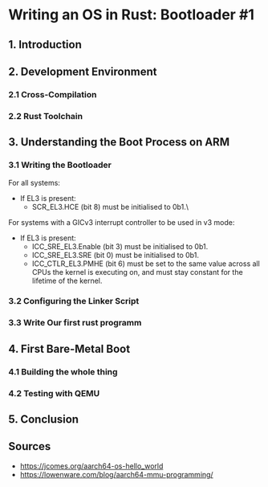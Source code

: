 # Writing an OS in Rust: Bootloader #1

## 1. Introduction

## 2. Development Environment

### 2.1 Cross-Compilation

### 2.2 Rust Toolchain

## 3. Understanding the Boot Process on ARM

### 3.1 Writing the Bootloader

For all systems:

- If EL3 is present:
  - SCR_EL3.HCE (bit 8) must be initialised to 0b1.\

For systems with a GICv3 interrupt controller to be used in v3 mode:

- If EL3 is present:
  - ICC_SRE_EL3.Enable (bit 3) must be initialised to 0b1.
  - ICC_SRE_EL3.SRE (bit 0) must be initialised to 0b1.
  - ICC_CTLR_EL3.PMHE (bit 6) must be set to the same value across all CPUs the kernel is executing on, and must stay constant for the lifetime of the kernel.

### 3.2 Configuring the Linker Script

### 3.3 Write Our first rust programm

## 4. First Bare-Metal Boot

### 4.1 Building the whole thing

### 4.2 Testing with QEMU

## 5. Conclusion

## Sources

- https://jcomes.org/aarch64-os-hello_world
- https://lowenware.com/blog/aarch64-mmu-programming/
